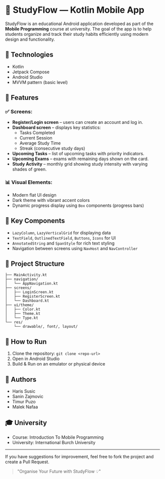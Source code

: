 # 📱 StudyFlow — Kotlin Mobile App

StudyFlow is an educational Android application developed as part of the **Mobile Programming** course at university. The goal of the app is to help students organize and track their study habits efficiently using modern design and functionality.

## 🚀 Technologies
- Kotlin
- Jetpack Compose
- Android Studio
- MVVM pattern (basic level)

## 🎯 Features

### ✅ Screens:
- **Register/Login screen** – users can create an account and log in.
- **Dashboard screen** – displays key statistics:
  - Tasks Completed
  - Current Session
  - Average Study Time
  - Streak (consecutive study days)
- **Upcoming Tasks** – list of upcoming tasks with priority indicators.
- **Upcoming Exams** – exams with remaining days shown on the card.
- **Study Activity** – monthly grid showing study intensity with varying shades of green.

### 📊 Visual Elements:
- Modern flat UI design
- Dark theme with vibrant accent colors
- Dynamic progress display using `Box` components (progress bars)

## 🔧 Key Components
- `LazyColumn`, `LazyVerticalGrid` for displaying data
- `TextField`, `OutlinedTextField`, `Buttons`, `Icons` for UI
- `AnnotatedString` and `SpanStyle` for rich text styling
- Navigation between screens using `NavHost` and `NavController`

## 📁 Project Structure
```
├── MainActivity.kt
├── navigation/
│   └── AppNavigation.kt
├── screens/
│   ├── LoginScreen.kt
│   ├── RegisterScreen.kt
│   └── Dashboard.kt
├── ui/theme/
│   ├── Color.kt
│   ├── Theme.kt
│   └── Type.kt
└── res/
    └── drawable/, font/, layout/
```

## 🏁 How to Run
1. Clone the repository: `git clone <repo-url>`
2. Open in Android Studio
3. Build & Run on an emulator or physical device

## 👥 Authors
- Haris Susic
- Sanin Zajmovic
- Timur Puzo
- Malek Nafaa

## 🎓 University
- Course: Introduction To Mobile Programming
- University: International Burch University

---

If you have suggestions for improvement, feel free to fork the project and create a Pull Request.

> "Organise Your Future with StudyFlow 💡"
